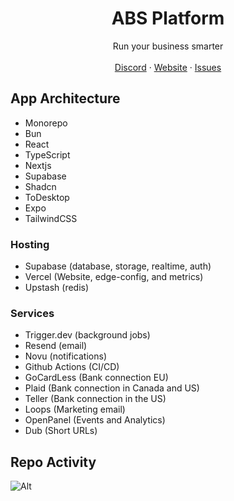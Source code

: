 <p align="center">
	<h1 align="center"><b>ABS Platform</b></h1>
<p align="center">
    Run your business smarter
    <br />
    <br />
    <a href="https://discord.gg/eU9MQsud">Discord</a>
    ·
    <a href="https://arminbabaeistudio.com">Website</a>
    ·
    <a href="https://github.com/arminbabaeistudio/absplatform/issues">Issues</a>
  </p>
</p>

## App Architecture

- Monorepo
- Bun
- React
- TypeScript
- Nextjs
- Supabase
- Shadcn
- ToDesktop
- Expo
- TailwindCSS

### Hosting

- Supabase (database, storage, realtime, auth)
- Vercel (Website, edge-config, and metrics)
- Upstash (redis)

### Services

- Trigger.dev (background jobs)
- Resend (email)
- Novu (notifications)
- Github Actions (CI/CD)
- GoCardLess (Bank connection EU)
- Plaid (Bank connection in Canada and US)
- Teller (Bank connection in the US)
- Loops (Marketing email)
- OpenPanel (Events and Analytics)
- Dub (Short URLs)

## Repo Activity

![Alt](https://repobeats.axiom.co/api/embed/713adc55c2e1509a17373b42320dc51710228e07.svg "Repobeats analytics image")